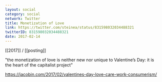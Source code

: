 ```yaml
---
layout: social
category: social
network: Twitter
title: Monetization of Love
link: https://twitter.com/steinea/status/831598032034488321
twitterID: 831598032034488321
date: 2017-02-14
---
```


[[2017]] / [[posting]]

"the monetization of love is neither new nor unique to Valentine’s Day: it is the heart of the capitalist project"

<https://jacobin.com/2017/02/valentines-day-love-care-work-consumerism/>
